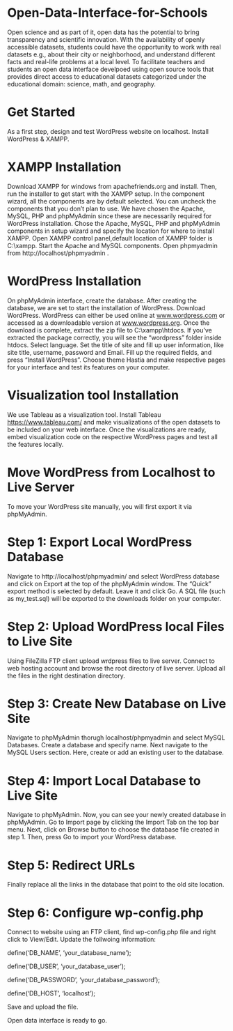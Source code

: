 # Open-Data-Interface-for-Schools
Open science and as part of it, open data has the potential to bring transparency and scientific innovation. With the availability of openly accessible datasets, students could have the opportunity to work with real datasets e.g., about their city or neighborhood, and understand different facts and real-life problems at a local level. To facilitate teachers and students an open data interface develpoed using open source tools that provides direct access to educational datasets categorized under the educational domain: science, math, and geography. 
# Get Started
As a first step, design and test WordPress website on localhost. Install WordPress & XAMPP.
 # XAMPP Installation
Download XAMPP for windows from apachefriends.org and install. Then, run the installer to get start with the XAMPP setup. In the component wizard, all the components are by default selected. You can uncheck the components that you don’t plan to use. We have chosen the Apache, MySQL, PHP and phpMyAdmin since these are necessarily required for WordPress installation. 
Chose the Apache, MySQL, PHP and phpMyAdmin components in setup wizard and specify the location for where to install XAMPP.
Open XAMPP control panel,default location of XAMPP folder is  C:\xampp. Start the Apache and MySQL components. Open  phpmyadmin from http://localhost/phpmyadmin .
# WordPress Installation
On phpMyAdmin interface, create the database.
After creating the database, we are set to start the installation of WordPress. Download WordPress. WordPress can either be used online at www.wordpress.com or accessed as a downloadable version at www.wordpress.org. Once the download is complete, extract the zip file to C:\xampp\htdocs\. If you’ve extracted the package correctly, you will see the “wordpress” folder inside htdocs. Select language. Set the title of site and fill up user information, like site title, username, password and Email. Fill up the required fields, and press “Install WordPress”. Choose theme Hastia and make respective pages for your interface and test its features  on your computer.
# Visualization tool Installation
We use Tableau as a visualization tool. Install Tableau https://www.tableau.com/ and make visualizations of the open datasets to be included on your web interface. Once the visualizations are ready, embed visualization code on the respective WordPress pages and test all the features locally.
# Move WordPress from Localhost to Live Server
 To move your WordPress site manually, you will first export it via phpMyAdmin.
# Step 1: Export Local WordPress Database
Navigate to http://localhost/phpmyadmin/ and select WordPress database and click on Export at the top of the phpMyAdmin window. The “Quick” export method is selected by default. Leave it and click Go. A SQL file (such as my_test.sql) will be exported to the downloads folder on your computer.
# Step 2: Upload WordPress local Files to Live Site
 Using FileZilla FTP client upload wrdpress files to live server. Connect to web hosting account and browse the root directory of live server. Upload all the files in the right destination directory. 
#  Step 3: Create New Database on Live Site
Navigate to phpMyAdmin thorugh localhost/phpmyadmin and select MySQL Databases. Create a database and specify name. Next navigate to the MySQL Users section. Here, create or add an existing user to the database.
# Step 4: Import Local Database to Live Site
Navigate to phpMyAdmin. Now, you can see your newly created database in phpMyAdmin. Go to Import page by clicking the Import Tab on the top bar menu. Next, click on Browse button to choose the database file created in step 1. Then, press Go to import your WordPress database.
# Step 5: Redirect URLs
Finally replace all the links in the database that point to the old site location. 
# Step 6: Configure wp-config.php
Connect to website using an FTP client, find wp-config.php file and right click to View/Edit. Update the follwoing information:

define(‘DB_NAME’, ‘your_database_name’);

define(‘DB_USER’, ‘your_database_user’);

define(‘DB_PASSWORD’, ‘your_database_password’);

define(‘DB_HOST’, ‘localhost’);

Save and upload the file.

Open data interface is ready to go.
